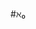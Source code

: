 #ℵ₀

<!---
rechtenbann/rechtenbann is a ✨ special ✨ repository because its `README.md` (this file) appears on your GitHub profile.
You can click the Preview link to take a look at your changes.
--->
